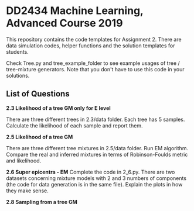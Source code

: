 # DD2434 Machine Learning, Advanced Course 2019 
This repository contains the code templates for Assignment 2. 
There are data simulation codes, helper functions and the solution templates for students.

Check Tree.py and tree_example_folder to see example usages of tree / tree-mixture generators. Note that you don't have to use this code in your solutions.

## List of Questions
**2.3 Likelihood of a tree GM only for E level**

There are three different trees in 2.3/data folder. Each tree has 5 samples. Calculate the likelihood of each sample and report them.

**2.5 Likelihood of a tree GM**

There are three different tree mixtures in 2.5/data folder. Run EM algorithm. Compare the real and inferred mixtures in terms of Robinson-Foulds metric and likelihood.  

**2.6 Super epicentra - EM**
Complete the code in 2_6.py. There are two datasets concerning mixture models with 2 and 3 numbers of components (the code for data generation is in the same file).
Explain the plots in how they make sense.

**2.8 Sampling from a tree GM**

